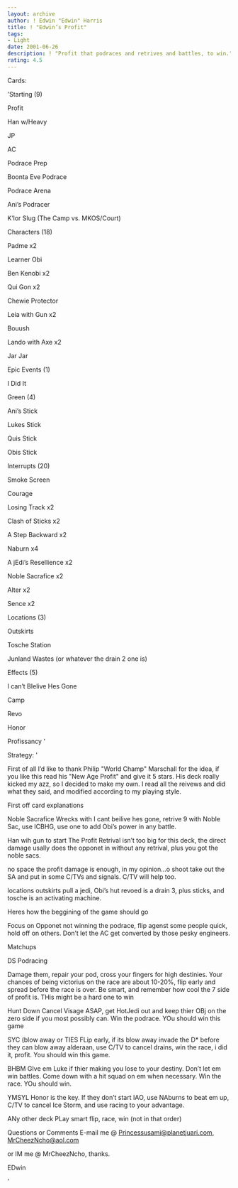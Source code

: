 ```yaml
---
layout: archive
author: ! Edwin "Edwin" Harris
title: ! "Edwin’s Profit"
tags:
- Light
date: 2001-06-26
description: ! "Profit that podraces and retrives and battles, to win."
rating: 4.5
---
```

Cards: 

'Starting (9) 

Profit 

Han w/Heavy 

JP 

AC 

Podrace Prep 

Boonta Eve Podrace 

Podrace Arena 

Ani&#8217;s Podracer 

K&#8217;lor Slug (The Camp vs. MKOS/Court) 


Characters (18)

Padme x2

Learner Obi

Ben Kenobi x2

Qui Gon x2

Chewie Protector

Leia with Gun x2

Bouush

Lando with Axe x2

Jar Jar


Epic Events (1)

I Did It


Green (4)

Ani’s Stick

Lukes Stick

Quis Stick

Obis Stick


Interrupts (20)

Smoke Screen 

Courage

Losing Track x2

Clash of Sticks x2

A Step Backward x2

Naburn x4

A jEdi’s Resellience x2

Noble Sacrafice x2

Alter x2

Sence x2


Locations (3)

Outskirts

Tosche Station

Junland Wastes (or whatever the drain 2 one is)


Effects (5) 

I can’t BIelive Hes Gone

Camp

Revo

Honor

Profissancy '

Strategy: '

First of all I’d like to thank Philip "World Champ" Marschall for the idea, if you like this read his "New Age Profit" and give it 5 stars. His deck roally kicked my azz, so I decided to make my own. I read all the reivews and did what they said, and modified according to my playing style. 


First off card explanations

Noble Sacrafice Wrecks with I cant beilive hes gone, retrive 9 with Noble Sac, use ICBHG, use one to add Obi’s power in any battle.


Han wih gun to start The Profit Retrival isn’t too big for this deck, the direct damage usally does the opponet in without any retrival, plus you got the noble sacs.


no space the profit damage is enough, in my opinion...o shoot take out the SA and put in some C/TVs and signals. C/TV will help too.


locations outskirts pull a jedi, Obi’s hut revoed is a drain 3, plus sticks, and tosche is an activating machine.




Heres how the beggining of the game should go

Focus on Opponet not winning the podrace, flip agenst some people quick, hold off on others. Don’t let the AC get converted by those pesky engineers. 



Matchups


DS Podracing

Damage them, repair your pod, cross your fingers for high destinies. Your chances of being victorius on the race are about 10-20%, flip early and spread before the race is over. Be smart, and remember how cool the 7 side of profit is. THis might be a hard one to win


Hunt Down Cancel Visage ASAP, get HotJedi out and keep thier OBj on the zero side if you most possibly can. Win the podrace. YOu should win this game


SYC (blow away or TIES FLip early, if its blow away invade the D* before they can blow away alderaan, use C/TV to cancel drains, win the race, i did it, profit. You should win this game.


BHBM GIve em Luke if thier making you lose to your destiny. Don’t let em win battles. Come down with a hit squad on em when necessary. Win the race. YOu should win.


YMSYL Honor is the key. If they don’t start IAO, use NAburns to beat em up, C/TV to cancel Ice Storm, and use racing to your advantage.


ANy other deck PLay smart flip, race, win (not in that order)


Questions or Comments E-mail me @ Princessusami@planetjuari.com, MrCheezNcho@aol.com

or IM me @ MrCheezNcho, thanks.


EDwin








'